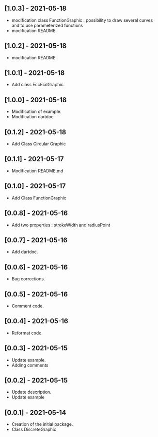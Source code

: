 ## [1.0.3] - 2021-05-18

* modification class FunctionGraphic : possibility to draw several curves and to use parameterized functions 
* modification README.

## [1.0.2] - 2021-05-18

* modification README.

## [1.0.1] - 2021-05-18

* Add class EccEcdGraphic.

## [1.0.0] - 2021-05-18

* Modification of example.
* Modification dartdoc

## [0.1.2] - 2021-05-18

* Add Class Circular Graphic

## [0.1.1] - 2021-05-17

* Modification README.md

## [0.1.0] - 2021-05-17

* Add Class FunctionGraphic

## [0.0.8] - 2021-05-16

* Add two properties : strokeWidth and radiusPoint

## [0.0.7] - 2021-05-16

* Add dartdoc.

## [0.0.6] - 2021-05-16

* Bug corrections.

## [0.0.5] - 2021-05-16

* Comment code.

## [0.0.4] - 2021-05-16

* Reformat code.

## [0.0.3] - 2021-05-15

* Update example.
* Adding comments

## [0.0.2] - 2021-05-15

* Update description.
* Update example

## [0.0.1] - 2021-05-14

* Creation of the initial package.
* Class DiscreteGraphic 